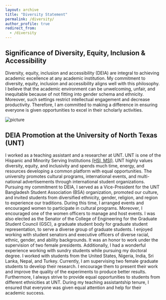 ```yaml
---
layout: archive
title: "Diversity Statement"
permalink: /diversity/
author_profile: true
redirect_from:
  - /diversity
---
```


## Significance of Diversity, Equity, Inclusion & Accessibility
Diversity, equity, inclusion and accessibility (DEIA) are integral to achieving academic excellence at any academic institution. My commitment to diversity, equity, inclusion and accessibility aligns well with this philosophy. I believe that the academic environment can be unwelcoming, unfair, and inequitable because of not fitting into gender schema and ethnicity. Moreover, such settings restrict intellectual engagement and decrease productivity. Therefore, I am committed to making a difference in ensuring everyone is given opportunities to excel in their scholarly activities.  


![picture](/syedbadruddoja/images/gsc.jpg)

## DEIA Promotion at the University of North Texas (UNT)
I worked as a teaching assistant and a researcher at UNT. UNT is one of the Hispanic and Minority Serving Institutions [(HSI, MSI)](https://vpaa.unt.edu/provost/initiatives/hsi). UNT highly values diversity, equity, and inclusivity and spends much time, energy, and resources developing a common platform with equal opportunities. The university promotes cultural programs, international events, and multi-national advertisements through international student organizations. Pursuing my commitment to DEIA, I served as a Vice-President for the UNT Bangladesh Student Association (BSA) organization, promoted our culture, and invited students from diversified ethnicity, gender, religion, and region to experience our traditions. During this time, I arranged events and encouraged women to participate in cultural programs. Moreover, I encouraged one of the women officers to manage and host events. I was also elected as the Senator of the College of Engineering for the Graduate Student Council (GSC), a graduate student body for graduate student representation, to serve a diverse group of graduate students. I enjoyed working with student senators and executive officers of diverse racial, ethnic, gender, and ability backgrounds. It was an honor to work under the supervision of two female presidents. Additionally, I had a wonderful experience working with sundry students while pursuing my doctoral degree. I worked with students from the United States, Nigeria, India, Sri Lanka, Nepal, and Turkey. Currently, I am supervising two female graduate students to develop their research. I encourage them to present their work and improve the quality of the experiments to produce better results. Furthermore, I always strive to provide equal opportunities to students from different ethnicities at UNT. During my teaching assistantship tenure, I ensured that everyone was given equal attention and help for their academic success.

<!-- ## DEIA Commitment
Diversity, equity, inclusion and accessibility are inevitable in the classroom and the research laboratory as it is essential for academic development and excellence. I will actively pursue opportunities to enhance diversity and opportunities for students from historically underrepresented backgrounds in research, the classroom, and across campus at the University of Texas at El Paso. As part of my efforts to recruit minority students, I will seek out scholarship and fellowship opportunities in my lab, the department, and external institutes. Moreover, I will seek National Science Foundation (NSF) funding such as "Broadening Participation in STEM" to recruit and train minority graduate students in my field and provide mentoring to women and minority students to encourage them to pursue academic careers. I will work with students and faculty regardless of their race, ethnicity, gender, age, religion, language, abilities/disabilities, sexual orientation, socioeconomic status, or country of origin. My goal is to uphold these values and lead by example through outreach to international scientific communication and advance women's and minority representation through leadership and participation in programs. -->
